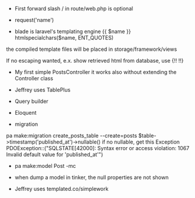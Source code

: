 * First forward slash / in route/web.php is optional

* request('name')

* blade is laravel's templating engine
{{ $name }}
htmlspecialchars($name, ENT_QUOTES)

the compiled template files will be placed in storage/framework/views

If no escaping wanted, e.x. show retrieved html from database, use {!!  !!} 

* My first simple PostsController
it works also without extending the Controller class

* Jeffrey uses TablePlus

* Query builder

* Eloquent

* migration

pa make:migration create_posts_table --create=posts
$table->timestamp('published_at')->nullable()
if no nullable, get this Exception
PDOException::("SQLSTATE[42000]: Syntax error or access violation: 1067 Invalid default value for 'published_at'")

* pa make:model Post -mc

* when dump a model in tinker, the null properties are not shown

* Jeffrey uses templated.co/simplework
